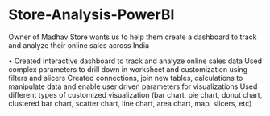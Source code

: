 # Store-Analysis-PowerBI

Owner of Madhav Store wants us
to help them create a dashboard to
track and analyze their online sales
across India

• Created interactive dashboard to track and analyze online sales data Used complex parameters to drill down in worksheet and
customization using filters and slicers Created connections, join new tables, calculations to manipulate
data and enable user driven parameters for visualizations Used different
types of
customized
visualization (bar chart, pie chart, donut chart,
clustered bar chart, scatter chart, line chart,
area chart, map, slicers, etc)
